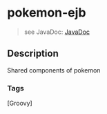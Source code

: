 # pokemon-ejb
> see JavaDoc: [JavaDoc](docs/javadoc/index.html)

## Description
Shared components of pokemon

### Tags
[Groovy]
